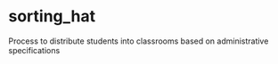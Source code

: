 # sorting_hat
Process to distribute students into classrooms based on administrative specifications
